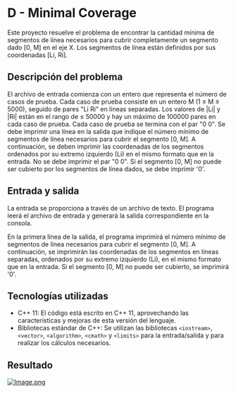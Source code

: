 # D - Minimal Coverage

Este proyecto resuelve el problema de encontrar la cantidad mínima de segmentos de línea necesarios para cubrir completamente un segmento dado [0, M] en el eje X. Los segmentos de línea están definidos por sus coordenadas [Li, Ri].

## Descripción del problema

El archivo de entrada comienza con un entero que representa el número de casos de prueba. Cada caso de prueba consiste en un entero M (1 ≤ M ≤ 5000), seguido de pares "Li Ri" en líneas separadas. Los valores de |Li| y |Ri| están en el rango de ≤ 50000 y hay un máximo de 100000 pares en cada caso de prueba. Cada caso de prueba se termina con el par "0 0". Se debe imprimir una línea en la salida que indique el número mínimo de segmentos de línea necesarios para cubrir el segmento [0, M]. A continuación, se deben imprimir las coordenadas de los segmentos ordenados por su extremo izquierdo (Li) en el mismo formato que en la entrada. No se debe imprimir el par "0 0". Si el segmento [0, M] no puede ser cubierto por los segmentos de línea dados, se debe imprimir '0'.

## Entrada y salida

La entrada se proporciona a través de un archivo de texto. El programa leerá el archivo de entrada y generará la salida correspondiente en la consola.

En la primera línea de la salida, el programa imprimirá el número mínimo de segmentos de línea necesarios para cubrir el segmento [0, M]. A continuación, se imprimirán las coordenadas de los segmentos en líneas separadas, ordenados por su extremo izquierdo (Li), en el mismo formato que en la entrada. Si el segmento [0, M] no puede ser cubierto, se imprimirá '0'.

## Tecnologías utilizadas

- C++ 11: El código está escrito en C++ 11, aprovechando las características y mejoras de esta versión del lenguaje.
- Bibliotecas estándar de C++: Se utilizan las bibliotecas `<iostream>`, `<vector>`, `<algorithm>`, `<cmath>` y `<limits>` para la entrada/salida y para realizar los cálculos necesarios.

## Resultado

[![Image.png](https://i.postimg.cc/jj2wg2Tb/Image.png)](https://postimg.cc/QBLdVXV4)
